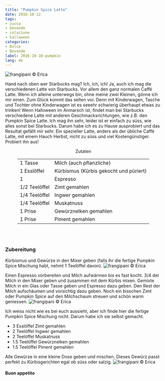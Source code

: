 ```yaml
---
title: "Pumpkin Spice Latte"
date: 2016-10-12
tags:
- zucca
- bevande
- colazione
- halloween
categories:
- Dolce
- Bevande
label: 2016-10-10-pumpkin
lang: de
---
```

![](../2016-10-12-pumpkin-spice-latte/header.jpg "frangipani © Erica")

Hand nach oben wer Starbucks mag? Ich, ich, ich! Ja, auch ich mag die verschiedenen Latte von Starbucks. Vor allem den ganz normalen Caffé Latte. Wenn ich alleine unterwegs bin, ohne meine zwei Kleinen, gönne ich mir einen. Zum Glück kommt das selten vor. Denn mit Kinderwagen, Tasche und Tochter ohne Kinderwagen ist es seeehr schwierig überhaupt etwas zu trinken! Wenn Halloween im Anmarsch ist, findet man bei Starbucks verschiedene Latte mit anderen Geschmacksrichtungen, wie z.B. den Pumpkin Spice Latte. Ich mag ihn sehr, leider ist er einfach zu süss, wie alles sonst bei Starbucks. Darum habe ich es zu Hause ausprobiert und das Resultat gefällt mir sehr. Ein spezieller Latte, anders als der übliche Caffé Latte, mit einem Hauch Herbst, nicht zu süss und viel Kostengünstiger. Probiert ihn aus!

<div id="wrapper" style="text-align: center">
  <div id="yourdiv" style="display: inline-block;">
    <div class="ingredients">
      <div class="ingredients-title">Zutaten</div>
      <table>
        <tbody>
          <tr>
            <td>1 Tasse</td>
            <td>Milch (auch pflanzliche)</td>
          </tr>
          <tr>
            <td>1 Esslöffel</td>
            <td>Kürbismus (Kürbis gekocht und püriert)</td>
          </tr>
          <tr>
            <td>1</td>
            <td>Espresso</td>
          </tr>
          <tr>
            <td>1/2 Teelöffel</td>
            <td>Zimt gemahlen</td>
          </tr>
          <tr>
            <td>1/4 Teelöffel</td>
            <td>Ingwer gemahlen</td>
          </tr>
          <tr>
            <td>1/4 Teelöffel</td>
            <td>Muskatnuss</td>
          </tr>
          <tr>
            <td>1 Prise</td>
            <td>Gewürznelken gemahlen</td>
          </tr>
          <tr>
            <td>1 Prise</td>
            <td>Piment gemahlen</td>
          </tr>
        </tbody>
      </table>
      <br></br>
    </div>
  </div>
</div>


<h3>
  <font color="grey">
    <i class="fa fa-cogs"></i>
  </font> Zubereitung
</h3>

Kürbismus und Gewürze in den Mixer geben (falls ihr die fertige Pumpkin Spice Mischung habt, nehmt 1 Teelöffel davon).
![](../2016-10-12-pumpkin-spice-latte/zucca.jpg "frangipani © Erica")

Einen Espresso vorbereiten und Milch aufwärmen bis es fast kocht. 3/4 der Milch in den Mixer geben und zusammen mit dem Kürbis mixen. Gemixte Milch in ein Glas oder Tasse geben und Espresso dazu geben. Den Rest der Milch aufschäumen und vorsichtig dazu geben. Noch ein bisschen Zimt oder Pumpkin Spice auf den Milchschaum streuen und schön warm geniessen.
![](../2016-10-12-pumpkin-spice-latte/risultato.jpg "frangipani © Erica")

Ich weiss nicht wie es bei euch aussieht, aber ich finde hier die fertige Pumpkin Spice Mischung nicht. Darum habe ich sie selbst gemacht.

- 3 Esslöffel Zimt gemahlen
- 2 Teelöffel Ingwer gemahlen
- 2 Teelöffel Muskatnuss
- 1.5 Teelöffel Gewürznelken gemahlen
- 1.5 Teelöffel Piment gemahlen 

Alle Gewürze in eine kleine Dose geben und mischen. Dieses Gewürz passt perfekt zu Kürbisgerichten egal ob süss oder salzig.
![](../2016-10-12-pumpkin-spice-latte/pumpkinspice.jpg "frangipani © Erica")


<h4>Buon appetito
  <font color="red">
    <i class="fa fa-smile-o"></i>
  </font>
</h4>
